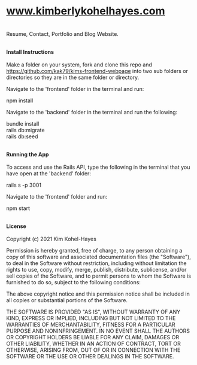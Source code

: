 # www.kimberlykohelhayes.com
<br>
Resume, Contact, Portfolio and Blog Website.<br><br>

**Install Instructions**
<br><br>
Make a folder on your system, fork and clone this repo and https://github.com/kak79/kims-frontend-webpage into two sub folders or directories so they are in the same folder or directory.<br>

Navigate to the 'frontend' folder in the terminal and run: <br>

npm install<br>

Navigate to the 'backend' folder in the terminal and run the following:<br>

bundle install<br>
rails db:migrate<br>
rails db:seed<br><br>

**Running the App**
<br><br>
To access and use the Rails API, type the following in the terminal that you have open at the 'backend' folder:<br>

rails s -p 3001<br>

Navigate to the 'frontend' folder and run: <br>

npm start<br><br>

**License**
<br><br>
Copyright (c) 2021 Kim Kohel-Hayes

Permission is hereby granted, free of charge, to any person obtaining
a copy of this software and associated documentation files (the
"Software"), to deal in the Software without restriction, including
without limitation the rights to use, copy, modify, merge, publish,
distribute, sublicense, and/or sell copies of the Software, and to
permit persons to whom the Software is furnished to do so, subject to
the following conditions:

The above copyright notice and this permission notice shall be
included in all copies or substantial portions of the Software.

THE SOFTWARE IS PROVIDED "AS IS", WITHOUT WARRANTY OF ANY KIND,
EXPRESS OR IMPLIED, INCLUDING BUT NOT LIMITED TO THE WARRANTIES OF
MERCHANTABILITY, FITNESS FOR A PARTICULAR PURPOSE AND
NONINFRINGEMENT. IN NO EVENT SHALL THE AUTHORS OR COPYRIGHT HOLDERS BE
LIABLE FOR ANY CLAIM, DAMAGES OR OTHER LIABILITY, WHETHER IN AN ACTION
OF CONTRACT, TORT OR OTHERWISE, ARISING FROM, OUT OF OR IN CONNECTION
WITH THE SOFTWARE OR THE USE OR OTHER DEALINGS IN THE SOFTWARE.
